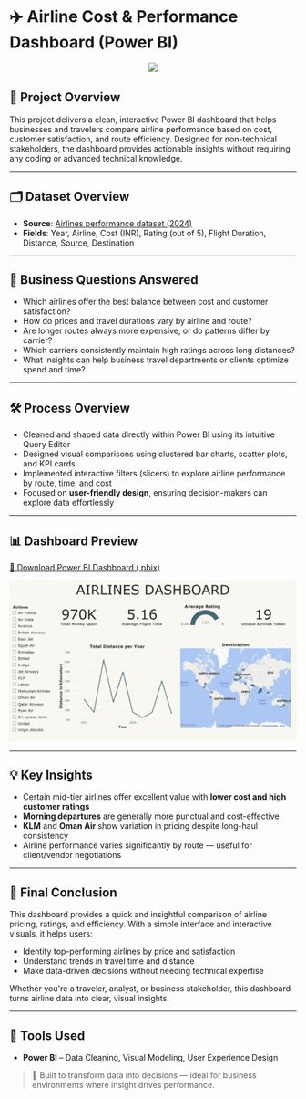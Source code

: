 # ✈️ Airline Cost & Performance Dashboard (Power BI)

<p align="center">
  <img width="1000" src="https://capsule-render.vercel.app/api?type=waving&color=E3F2FD&height=200&section=header&text=Airline%20Insights%20%7C%20Power%20BI%20Business%20Dashboard&fontSize=32&fontAlign=50&fontAlignY=30&desc=Empowering%20Travel%20Decisions%20Through%20Interactive%20Analytics&descAlign=50&descAlignY=50&animation=fadeIn">
</p>

## 🎯 Project Overview
This project delivers a clean, interactive Power BI dashboard that helps businesses and travelers compare airline performance based on cost, customer satisfaction, and route efficiency. Designed for non-technical stakeholders, the dashboard provides actionable insights without requiring any coding or advanced technical knowledge.

---

## 🗂 Dataset Overview
- **Source**: [Airlines performance dataset (2024)](https://github.com/molie01/Airlines_Performance_Dashboard/blob/main/Airlines%20Performance%20Dataset.csv)
- **Fields**: Year, Airline, Cost (INR), Rating (out of 5), Flight Duration, Distance, Source, Destination

---

## 📌 Business Questions Answered
- Which airlines offer the best balance between cost and customer satisfaction?
- How do prices and travel durations vary by airline and route?
- Are longer routes always more expensive, or do patterns differ by carrier?
- Which carriers consistently maintain high ratings across long distances?
- What insights can help business travel departments or clients optimize spend and time?

---

## 🛠 Process Overview
- Cleaned and shaped data directly within Power BI using its intuitive Query Editor
- Designed visual comparisons using clustered bar charts, scatter plots, and KPI cards
- Implemented interactive filters (slicers) to explore airline performance by route, time, and cost
- Focused on **user-friendly design**, ensuring decision-makers can explore data effortlessly

---

## 📊 Dashboard Preview

[🔗 Download Power BI Dashboard (.pbix)](https://github.com/molie01/Airlines_Performance_Dashboard/blob/main/Airlines%20Performance%20Dashboard.pbix)

<div align="center">
  <img src="https://github.com/molie01/Airlines_Performance_Dashboard/blob/main/Dashboard.png" width="750"/>
</div>

---

## 💡 Key Insights
- Certain mid-tier airlines offer excellent value with **lower cost and high customer ratings**
- **Morning departures** are generally more punctual and cost-effective
- **KLM** and **Oman Air** show variation in pricing despite long-haul consistency
- Airline performance varies significantly by route — useful for client/vendor negotiations

---

## 📌 Final Conclusion
This dashboard provides a quick and insightful comparison of airline pricing, ratings, and efficiency. With a simple interface and interactive visuals, it helps users:

- Identify top-performing airlines by price and satisfaction
- Understand trends in travel time and distance
- Make data-driven decisions without needing technical expertise

Whether you're a traveler, analyst, or business stakeholder, this dashboard turns airline data into clear, visual insights.

---

## 🧰 Tools Used
- **Power BI** – Data Cleaning, Visual Modeling, User Experience Design

> 🚀 Built to transform data into decisions — ideal for business environments where insight drives performance.
